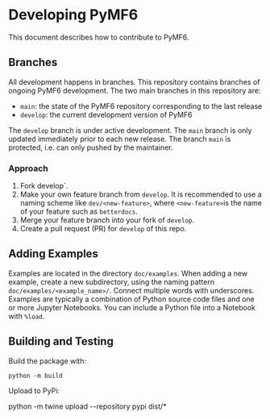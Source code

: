# Developing PyMF6

This document describes how to contribute to PyMF6.

## Branches

All development happens in branches.
This repository contains branches of ongoing PyMF6 development.
The two main branches in this repository are:

* `main`: the state of the PyMF6 repository corresponding to the last release
* `develop`: the current development version of PyMF6

The `develop` branch is under active development.
The `main` branch is only updated immediately prior to each new release.
The branch `main` is protected,
i.e. can only pushed by the maintainer.

### Approach

1. Fork develop`.
2. Make your own feature branch from `develop`.
   It is recommended to use a naming scheme like `dev/<new-feature>`,
   where `<new-feature>`is the name of your feature such as `betterdocs`.
3. Merge your feature branch into your fork of `develop`.
4. Create a pull request (PR) for `develop` of this repo.

## Adding Examples

Examples are located in the directory `doc/examples`.
When adding a new example,
create a new subdirectory,
using the naming pattern `doc/examples/<example_name>/`.
Connect multiple words with underscores.
Examples are typically a combination of Python source code files and
one or more Jupyter Notebooks.
You can include a Python file into a Notebook with `%load`.

## Building and Testing

Build the package with:

    python -m build


Upload to PyPi:

   python -m twine upload --repository pypi dist/*
